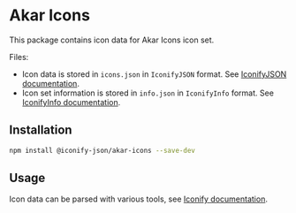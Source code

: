 # Akar Icons

This package contains icon data for Akar Icons icon set.

Files:

-   Icon data is stored in `icons.json` in `IconifyJSON` format. See [IconifyJSON documentation](https://docs.iconify.design/types/iconify-json.html).
-   Icon set information is stored in `info.json` in `IconifyInfo` format. See [IconifyInfo documentation](https://docs.iconify.design/types/iconify-info.html).

## Installation

```bash
npm install @iconify-json/akar-icons --save-dev
```

## Usage

Icon data can be parsed with various tools, see [Iconify documentation](https://docs.iconify.design/icons/json.html).

